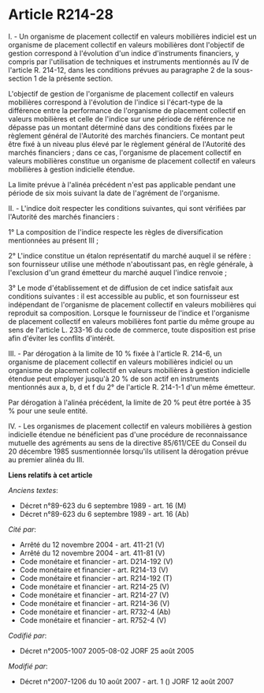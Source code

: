 # Article R214-28

I. - Un organisme de placement collectif en valeurs mobilières indiciel est un organisme de placement collectif en valeurs
mobilières dont l'objectif de gestion correspond à l'évolution d'un indice d'instruments financiers, y compris par
l'utilisation de techniques et instruments mentionnés au IV de l'article R. 214-12, dans les conditions prévues au paragraphe
2 de la sous-section 1 de la présente section.

L'objectif de gestion de l'organisme de placement collectif en valeurs mobilières correspond à l'évolution de l'indice si
l'écart-type de la différence entre la performance de l'organisme de placement collectif en valeurs mobilières et celle de
l'indice sur une période de référence ne dépasse pas un montant déterminé dans des conditions fixées par le règlement général
de l'Autorité des marchés financiers. Ce montant peut être fixé à un niveau plus élevé par le règlement général de l'Autorité
des marchés financiers ; dans ce cas, l'organisme de placement collectif en valeurs mobilières constitue un organisme de
placement collectif en valeurs mobilières à gestion indicielle étendue.

La limite prévue à l'alinéa précédent n'est pas applicable pendant une période de six mois suivant la date de l'agrément de
l'organisme.

II. - L'indice doit respecter les conditions suivantes, qui sont vérifiées par l'Autorité des marchés financiers :

1° La composition de l'indice respecte les règles de diversification mentionnées au présent III ;

2° L'indice constitue un étalon représentatif du marché auquel il se réfère : son fournisseur utilise une méthode
n'aboutissant pas, en règle générale, à l'exclusion d'un grand émetteur du marché auquel l'indice renvoie ;

3° Le mode d'établissement et de diffusion de cet indice satisfait aux conditions suivantes : il est accessible au public, et
son fournisseur est indépendant de l'organisme de placement collectif en valeurs mobilières qui reproduit sa composition.
Lorsque le fournisseur de l'indice et l'organisme de placement collectif en valeurs mobilières font partie du même groupe au
sens de l'article L. 233-16 du code de commerce, toute disposition est prise afin d'éviter les conflits d'intérêt.

III. - Par dérogation à la limite de 10 % fixée à l'article R. 214-6, un organisme de placement collectif en valeurs
mobilières indiciel ou un organisme de placement collectif en valeurs mobilières à gestion indicielle étendue peut employer
jusqu'à 20 % de son actif en instruments mentionnés aux a, b, d et f du 2° de l'article R. 214-1-1 d'un même émetteur.

Par dérogation à l'alinéa précédent, la limite de 20 % peut être portée à 35 % pour une seule entité.

IV. - Les organismes de placement collectif en valeurs mobilières à gestion indicielle étendue ne bénéficient pas d'une
procédure de reconnaissance mutuelle des agréments au sens de la directive 85/611/CEE du Conseil du 20 décembre 1985
susmentionnée lorsqu'ils utilisent la dérogation prévue au premier alinéa du III.

**Liens relatifs à cet article**

_Anciens textes_:

  - Décret n°89-623 du 6 septembre 1989 - art. 16 (M)
  - Décret n°89-623 du 6 septembre 1989 - art. 16 (Ab)

_Cité par_:

  - Arrêté du 12 novembre 2004 - art. 411-21 (V)
  - Arrêté du 12 novembre 2004 - art. 411-81 (V)
  - Code monétaire et financier - art. D214-192 (V)
  - Code monétaire et financier - art. R214-13 (V)
  - Code monétaire et financier - art. R214-192 (T)
  - Code monétaire et financier - art. R214-25 (V)
  - Code monétaire et financier - art. R214-27 (V)
  - Code monétaire et financier - art. R214-36 (V)
  - Code monétaire et financier - art. R732-4 (Ab)
  - Code monétaire et financier - art. R752-4 (V)

_Codifié par_:

  - Décret n°2005-1007 2005-08-02 JORF 25 août 2005

_Modifié par_:

  - Décret n°2007-1206 du 10 août 2007 - art. 1 () JORF 12 août 2007
